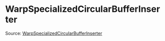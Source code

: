 # WarpSpecializedCircularBufferInserter

Source: [WarpSpecializedCircularBufferInserter](../../../csrc/device_lower/pass/circular_buffer.cpp#L1506)
